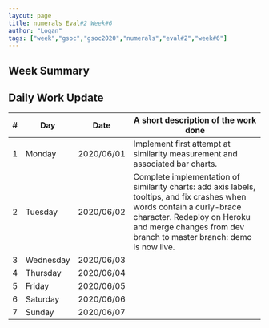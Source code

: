 ```yaml
---
layout: page
title: numerals Eval#2 Week#6
author: "Logan"
tags: ["week","gsoc","gsoc2020","numerals","eval#2","week#6"]
---
```


## Week Summary



## Daily Work Update

|\#|Day|Date|A short description of the work done|  
|---	|---	|---	|---	|  
|1   	| Monday 	|   2020/06/01	| Implement first attempt at similarity measurement and associated bar charts.   	|  
|2   	| Tuesday  	|   2020/06/02	| Complete implementation of similarity charts: add axis labels, tooltips, and fix crashes when words contain a curly-brace character. Redeploy on Heroku and merge changes from dev branch to master branch: demo is now live.  	|  
|3   	| Wednesday  	|  2020/06/03 	|   	|  
|4   	| Thursday  	|   2020/06/04	|   	|  
|5   	| Friday  	|   2020/06/05	|   	|  
|6   	| Saturday  	|   2020/06/06	|   	|  
|7   	| Sunday  	|   2020/06/07	|   	|  
